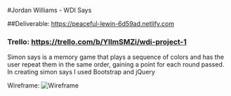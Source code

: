 #Jordan Williams - WDI Says

##Deliverable: https://peaceful-lewin-6d59ad.netlify.com

### Trello: https://trello.com/b/YlImSMZi/wdi-project-1

Simon says is a memory game that plays a sequence of colors and has the user repeat them in the same order, gaining a point for each round passed. In creating simon says I used Bootstrap and jQuery



Wireframe:
![Wireframe](https://i.imgur.com/cHQeVEs.jpg)
